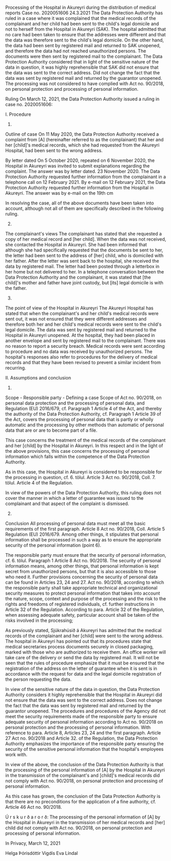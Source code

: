 Processing of the Hospital in Akureyri during the distribution of medical reports
Case no. 2020051606
24.3.2021
The Data Protection Authority has ruled in a case where it was complained that the medical records of the complainant and her child had been sent to the child's legal domicile and not to herself from the Hospital in Akureyri (SAK). The hospital admitted that no care had been taken to ensure that the addresses were different and that the data was therefore sent to the child's legal domicile. On the other hand, the data had been sent by registered mail and returned to SAK unopened, and therefore the data had not reached unauthorized persons. The documents were then sent by registered mail to the complainant. The Data Protection Authority considered that in light of the sensitive nature of the data in question, it was highly reprehensible that SAK did not ensure that the data was sent to the correct address. Did not change the fact that the data was sent by registered mail and returned by the guarantor unopened. The processing was not considered to have complied with Act no. 90/2018, on personal protection and processing of personal information.

Ruling
On March 12, 2021, the Data Protection Authority issued a ruling in case no. 2020051606:

I.
Procedure

1.
Outline of case
On 11 May 2020, the Data Protection Authority received a complaint from \[A\] (hereinafter referred to as the complainant) that her and her \[child\]'s medical records, which she had requested from the Akureyri Hospital, had been sent to the wrong address.

By letter dated On 5 October 2020, repeated on 6 November 2020, the Hospital in Akureyri was invited to submit explanations regarding the complaint. The answer was by letter dated. 23 November 2020. The Data Protection Authority requested further information from the complainant in a telephone call on 12 February 2021. By e-mail on 12 February 2021, the Data Protection Authority requested further information from the Hospital in Akureyri. The answer was by e-mail on the 19th cm

In resolving the case, all of the above documents have been taken into account, although not all of them are specifically described in the following ruling.

2.
The complainant's views
The complainant has stated that she requested a copy of her medical record and \[her child\]. When the data was not received, she contacted the Hospital in Akureyri. She had been informed that although she had specifically requested that the documents be sent to her, the letter had been sent to the address of \[her\] child, who is domiciled with her father. After the letter was sent back to the hospital, she received the data by registered mail. The letter had been posted through a letterbox in her home but not delivered to her. In a telephone conversation between the Data Protection Authority and the complainant, it was stated that \[the child\]'s mother and father have joint custody, but \[its\] legal domicile is with the father.

3.
The point of view of the Hospital in Akureyri
The Akureyri Hospital has stated that when the complainant's and her child's medical records were sent out, it was not ensured that they were different addresses and therefore both her and her child's medical records were sent to the child's legal domicile. The data was sent by registered mail and returned to the Hospital in Akureyri unopened. At the hospital, they had been placed in another envelope and sent by registered mail to the complainant. There was no reason to report a security breach. Medical records were sent according to procedure and no data was received by unauthorized persons. The hospital's responses also refer to procedures for the delivery of medical records and that they have been revised to prevent a similar incident from recurring.

II.
Assumptions and conclusion

1.
Scope - Responsible party - Defining a case
Scope of Act no. 90/2018, on personal data protection and the processing of personal data, and Regulation (EU) 2016/679, cf. Paragraph 1 Article 4 of the Act, and thereby the authority of the Data Protection Authority, cf. Paragraph 1 Article 39 of the Act, covers the processing of personal data that is partly or wholly automatic and the processing by other methods than automatic of personal data that are or are to become part of a file.

This case concerns the treatment of the medical records of the complainant and her \[child\] by the Hospital in Akureyri. In this respect and in the light of the above provisions, this case concerns the processing of personal information which falls within the competence of the Data Protection Authority.

As in this case, the Hospital in Akureyri is considered to be responsible for the processing in question, cf. 6. tölul. Article 3 Act no. 90/2018, Coll. 7. tölul. Article 4 of the Regulation.

In view of the powers of the Data Protection Authority, this ruling does not cover the manner in which a letter of guarantee was issued to the complainant and that aspect of the complaint is dismissed.

2.
Conclusion
All processing of personal data must meet all the basic requirements of the first paragraph. Article 8 Act no. 90/2018, Coll. Article 5 Regulation (EU) 2016/679. Among other things, it stipulates that personal information shall be processed in such a way as to ensure the appropriate security of the personal information (point 6).

The responsible party must ensure that the security of personal information, cf. 6. tölul. Paragraph 1 Article 8 Act no. 90/2018. The security of personal information means, among other things, that personal information is kept secret from unauthorized persons, but that it is also accessible to those who need it. Further provisions concerning the security of personal data can be found in Articles 23, 24 and 27. Act no. 90/2018, according to which the responsible party shall take appropriate technical and organizational security measures to protect personal information that takes into account the nature, scope, context and purpose of the processing and the risk to the rights and freedoms of registered individuals, cf. further instructions in Article 32 of the Regulation. According to para. Article 32 of the Regulation, when assessing adequate safety, particular account shall be taken of the risks involved in the processing;

As previously stated, Sjúkrahúsið á Akureyri has admitted that the medical records of the complainant and her \[child\] were sent to the wrong address. The hospital in Akureyri has pointed out that its procedures state that medical secretaries process documents securely in closed packaging, marked with those who are authorized to receive them. An office worker will take care of the delivery or send the data by registered mail. It will not be seen that the rules of procedure emphasize that it must be ensured that the registration of the address on the letter of guarantee when it is sent is in accordance with the request for data and the legal domicile registration of the person requesting the data.

In view of the sensitive nature of the data in question, the Data Protection Authority considers it highly reprehensible that the Hospital in Akureyri did not ensure that the data was sent to the correct address. Does not change the fact that the data was sent by registered mail and returned by the guarantor unopened. The procedures and procedures of the Agency did not meet the security requirements made of the responsible party to ensure adequate security of personal information according to Act no. 90/2018 on personal protection and the processing of personal information. With reference to para. Article 8, Articles 23, 24 and the first paragraph. Article 27 Act no. 90/2018 and Article 32. of the Regulation, the Data Protection Authority emphasizes the importance of the responsible party ensuring the security of the sensitive personal information that the hospital's employees work with.

In view of the above, the conclusion of the Data Protection Authority is that the processing of the personal information of \[A\] by the Hospital in Akureyri in the transmission of the complainant's and \[child\]'s medical records did not comply with Act no. 90/2018, on personal protection and processing of personal information.

As this case has grown, the conclusion of the Data Protection Authority is that there are no preconditions for the application of a fine authority, cf. Article 46 Act no. 90/2018.

Ú r s k u r ð a r o r ð:
The processing of the personal information of \[A\] by the Hospital in Akureyri in the transmission of her medical records and \[her\] child did not comply with Act no. 90/2018, on personal protection and processing of personal information.

In Privacy, March 12, 2021

Helga Þórisdóttir Vigdís Eva Líndal
